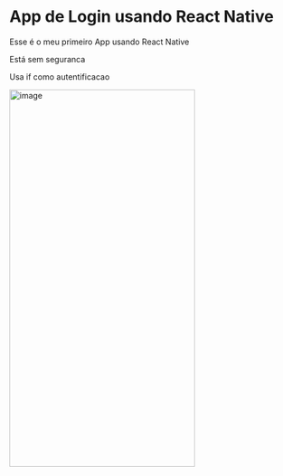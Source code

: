 # App de Login usando React Native

Esse é o meu primeiro App usando React Native

Está sem seguranca

Usa if como autentificacao

<img width="328" height="667" alt="image" src="https://github.com/user-attachments/assets/cacb9923-68a0-4612-9d93-4d2cf25b8da1" />
